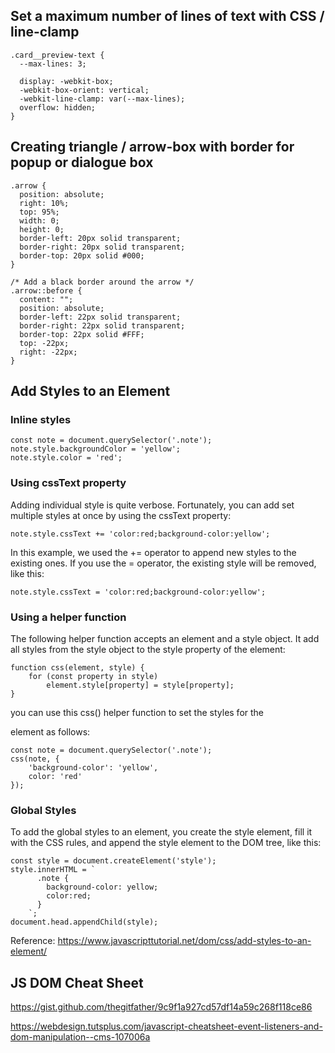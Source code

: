 ## Set a maximum number of lines of text with CSS / line-clamp

```
.card__preview-text {
  --max-lines: 3;

  display: -webkit-box;
  -webkit-box-orient: vertical;
  -webkit-line-clamp: var(--max-lines);
  overflow: hidden;
}
```

## Creating triangle / arrow-box with border for popup or dialogue box

```
.arrow {
  position: absolute;
  right: 10%;
  top: 95%;
  width: 0;
  height: 0;
  border-left: 20px solid transparent;
  border-right: 20px solid transparent;
  border-top: 20px solid #000;
}

/* Add a black border around the arrow */
.arrow::before {
  content: "";
  position: absolute;
  border-left: 22px solid transparent;
  border-right: 22px solid transparent;
  border-top: 22px solid #FFF;
  top: -22px;
  right: -22px;
}

```

## Add Styles to an Element

### Inline styles

```
const note = document.querySelector('.note');
note.style.backgroundColor = 'yellow';
note.style.color = 'red';
```

### Using cssText property

Adding individual style is quite verbose. Fortunately, you can add set multiple styles at once by using the cssText property:

```
note.style.cssText += 'color:red;background-color:yellow';
```

In this example, we used the += operator to append new styles to the existing ones. If you use the = operator, the existing style will be removed, like this:

```
note.style.cssText = 'color:red;background-color:yellow';
```

### Using a helper function

The following helper function accepts an element and a style object. It add all styles from the style object to the style property of the element:

```
function css(element, style) {
    for (const property in style)
        element.style[property] = style[property];
}
```

you can use this css() helper function to set the styles for the <div> element as follows:

```
const note = document.querySelector('.note');
css(note, {
    'background-color': 'yellow',
    color: 'red'
});
```

### Global Styles

To add the global styles to an element, you create the style element, fill it with the CSS rules, and append the style element to the DOM tree, like this:

```
const style = document.createElement('style');
style.innerHTML = `
      .note {
        background-color: yellow;
        color:red;
      }
    `;
document.head.appendChild(style);
```

Reference: https://www.javascripttutorial.net/dom/css/add-styles-to-an-element/

## JS DOM Cheat Sheet

https://gist.github.com/thegitfather/9c9f1a927cd57df14a59c268f118ce86

https://webdesign.tutsplus.com/javascript-cheatsheet-event-listeners-and-dom-manipulation--cms-107006a
